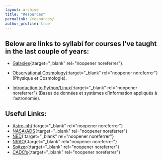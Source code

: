 ```yaml
---
layout: archive
title: "Resources"
permalink: /resources/
author_profile: true
---
```


## Below are links to syllabi for courses I’ve taught in the last couple of years:

* [Galaxies](https://drive.google.com/file/d/1shdM2LKVQAMiy1CAl262LeagvBfYvKB0/view?usp=sharing){:target="_blank" rel="noopener noreferrer"}.

* [Observational Cosmology](https://drive.google.com/file/d/1MohyVBD026no9AI3YlvOwEiowkTr6ET4/view?usp=sharing){:target="_blank" rel="noopener noreferrer"} (Physique et Cosmologie).

* [Introduction to Python/Linux](https://drive.google.com/file/d/1c41Pxxu1JNrrO8tlWxiXlig9q5P_QiuU/view?usp=sharing){:target="_blank" rel="noopener noreferrer"} (Bases de données et systèmes d’information appliqués à l’astronomie).



## Useful Links:
* [Astro-ph](https://arxiv.org/list/astro-ph/new){:target="_blank" rel="noopener noreferrer"}
* [NASA/ADS](https://ui.adsabs.harvard.edu/classic-form){:target="_blank" rel="noopener noreferrer"}
* [NED](http://ned.ipac.caltech.edu/){:target="_blank" rel="noopener noreferrer"}
* [NRAO](https://data.nrao.edu/portal/#/){:target="_blank" rel="noopener noreferrer"}
* [Spitzer](https://irsa.ipac.caltech.edu/data/SPITZER/docs/spitzerdataarchives/){:target="_blank" rel="noopener noreferrer"}
* [CADC’s](https://www.cadc-ccda.hia-iha.nrc-cnrc.gc.ca/en/meetings/recent/){:target="_blank" rel="noopener noreferrer"}
